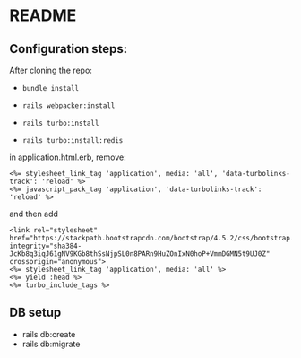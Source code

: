 # README

## Configuration steps:

After cloning the repo:

* ` bundle install `

* ` rails webpacker:install `

* ` rails turbo:install `

* ` rails turbo:install:redis `

in application.html.erb, remove: 
````
<%= stylesheet_link_tag 'application', media: 'all', 'data-turbolinks-track': 'reload' %> 
<%= javascript_pack_tag 'application', 'data-turbolinks-track': 'reload' %> 
````

and then add

````
<link rel="stylesheet" href="https://stackpath.bootstrapcdn.com/bootstrap/4.5.2/css/bootstrap.min.css"
integrity="sha384-JcKb8q3iqJ61gNV9KGb8thSsNjpSL0n8PARn9HuZOnIxN0hoP+VmmDGMN5t9UJ0Z" crossorigin="anonymous">
<%= stylesheet_link_tag 'application', media: 'all' %>
<%= yield :head %>
<%= turbo_include_tags %>
````
    
## DB setup

* rails db:create
* rails db:migrate